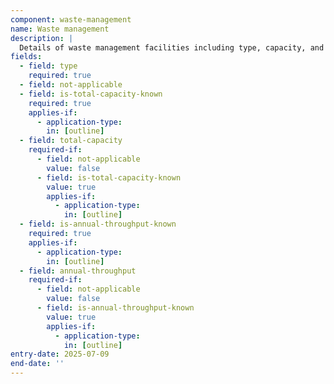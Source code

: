 ```yaml
---
component: waste-management
name: Waste management
description: |
  Details of waste management facilities including type, capacity, and throughput information
fields:
  - field: type
    required: true
  - field: not-applicable
  - field: is-total-capacity-known
    required: true
    applies-if:
      - application-type:
        in: [outline]
  - field: total-capacity
    required-if:
      - field: not-applicable
        value: false
      - field: is-total-capacity-known
        value: true
        applies-if:
          - application-type:
            in: [outline]
  - field: is-annual-throughput-known
    required: true
    applies-if:
      - application-type:
        in: [outline]
  - field: annual-throughput
    required-if:
      - field: not-applicable
        value: false
      - field: is-annual-throughput-known
        value: true
        applies-if:
          - application-type:
            in: [outline]
entry-date: 2025-07-09
end-date: ''
---
```

